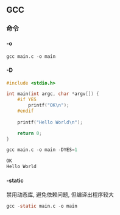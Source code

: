 <!--
 * @Description: 
 * @Version: 1.0
 * @Author: DaLao
 * @Email: dalao_li@163.com
 * @Date: 2022-05-21 23:09:51
 * @LastEditors: DaLao
 * @LastEditTime: 2022-07-19 22:02:53
-->

## GCC


### 命令


#### -o

```c
gcc main.c -o main
```

#### -D

```c++
#include <stdio.h>

int main(int argc, char *argv[]) {
    #if YES
        printf("OK\n");
    #endif
    
    printf("Hello World\n");

    return 0;
}
```

```c
gcc main.c -o main -DYES=1
```

```c
OK
Hello World
```


#### -static

禁用动态库, 避免依赖问题, 但编译出程序较大

```c
gcc -static main.c -o main
```